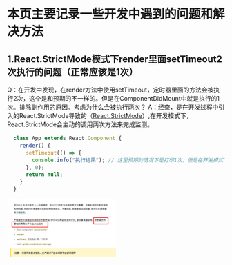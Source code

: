 本页主要记录一些开发中遇到的问题和解决方法
=================

1.React.StrictMode模式下render里面setTimeout2次执行的问题（正常应该是1次）
-----------------
Q：在开发中发现，在render方法中使用setTimeout，定时器里面的方法会被执行2次，这个是和预期的不一样的。但是在ComponentDidMount中就是执行的1次。排除副作用的原因。考虑为什么会被执行两次？
A：经查，是在开发过程中引入的React.StrictMode导致的（[React.StrictMode](https://react.html.cn/docs/strict-mode.html)）,在开发模式下，React.StrictMode会主动的调用两次方法来完成监测。
```javascript
  class App extends React.Component {
    render() {
      setTimeout(() => {
        console.info("执行结果"); // 这里预期的情况下是打印1次，但是在开发模式下实际打印了2次
      }, 0);
      return null;
    }
  }
```
<!-- ![alt 属性文本](./img/1.jpeg) -->
<img src="./img/1.jpeg" width="50%">